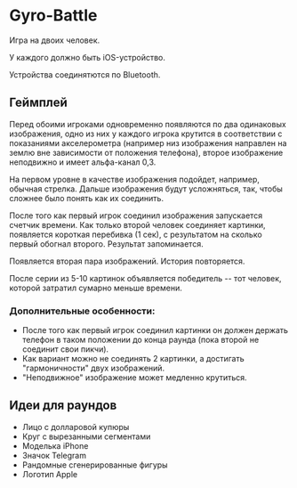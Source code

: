# Gyro-Battle
Игра на двоих человек.

У каждого должно быть iOS-устройство.

Устройства соединятются по Bluetooth.

## Геймплей
Перед обоими игроками одновременно появляются по два одинаковых изображения, одно из них 
у каждого игрока крутится в соответствии с показаниями акселерометра 
(например низ изображения направлен на землю вне зависимости от положения телефона),
второе изображение неподвижно и имеет альфа-канал 0,3.

На первом уровне в качестве изображения подойдет, например, обычная стрелка.
Дальше изображения будут усложняться, так, чтобы сложнее было понять как их соединить.

После того как первый игрок соединил изображения запускается счетчик времени. Как
только второй человек соединяет картинки, появляется короткая перебивка (1 сек),
с результатом на сколько первый обогнал второго. Результат запоминается.

Появляется вторая пара изображений. История повторяется.

После серии из 5-10 картинок объявляется победитель -- тот человек, 
которой затратил сумарно меньше времени.

### Дополнительные особенности:
* После того как первый игрок соединил картинки он должен держать телефон в таком положении
 до конца раунда (пока второй не соединит свои пикчи).
* Как вариант можно не соединять 2 картинки, а достигать "гармоничности" двух
изображений.
* "Неподвижное" изображение может медленно крутиться.

## Идеи для раундов
* Лицо с долларовой купюры
* Круг с вырезанными сегментами
* Моделька iPhone
* Значок Telegram
* Рандомные сгенерированные фигуры
* Логотип Apple
